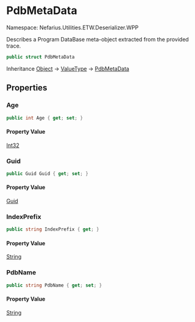 # PdbMetaData

Namespace: Nefarius.Utilities.ETW.Deserializer.WPP

Describes a Program DataBase meta-object extracted from the provided trace.

```csharp
public struct PdbMetaData
```

Inheritance [Object](https://docs.microsoft.com/en-us/dotnet/api/system.object) → [ValueType](https://docs.microsoft.com/en-us/dotnet/api/system.valuetype) → [PdbMetaData](./nefarius.utilities.etw.deserializer.wpp.pdbmetadata.md)

## Properties

### <a id="properties-age"/>**Age**

```csharp
public int Age { get; set; }
```

#### Property Value

[Int32](https://docs.microsoft.com/en-us/dotnet/api/system.int32)<br>

### <a id="properties-guid"/>**Guid**

```csharp
public Guid Guid { get; set; }
```

#### Property Value

[Guid](https://docs.microsoft.com/en-us/dotnet/api/system.guid)<br>

### <a id="properties-indexprefix"/>**IndexPrefix**

```csharp
public string IndexPrefix { get; }
```

#### Property Value

[String](https://docs.microsoft.com/en-us/dotnet/api/system.string)<br>

### <a id="properties-pdbname"/>**PdbName**

```csharp
public string PdbName { get; set; }
```

#### Property Value

[String](https://docs.microsoft.com/en-us/dotnet/api/system.string)<br>
